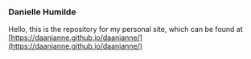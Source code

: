 ### Danielle Humilde

Hello, this is the repository for my personal site, which can be found at [https://daanianne.github.io/daanianne/](https://daanianne.github.io/daanianne/)

<!--
**daanianne/daanianne** is a ✨ _special_ ✨ repository because its `README.md` (this file) appears on your GitHub profile.

Here are some ideas to get you started:

- 🔭 I’m currently working on ...
- 🌱 I’m currently learning ...
- 👯 I’m looking to collaborate on ...
- 🤔 I’m looking for help with ...
- 💬 Ask me about ...
- 📫 How to reach me: ...
- 😄 Pronouns: ...
- ⚡ Fun fact: ...
-->
